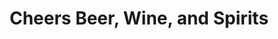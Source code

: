 ---
title: "Cheers Beer, Wine, and Spirits"
url: /berlin/cheers-beer-wine-and-spirits/
shop: Spirituosen
---